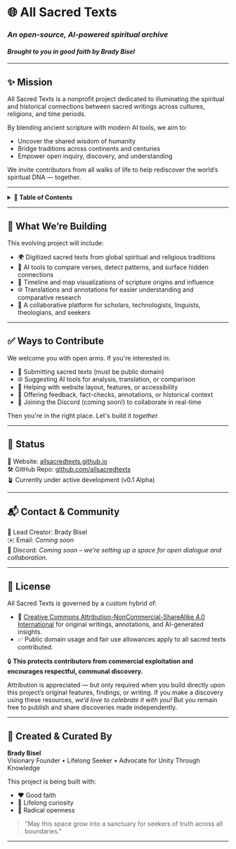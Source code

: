 # 🌐 All Sacred Texts
### *An open-source, AI-powered spiritual archive*
#### *Brought to you in good faith by Brady Bisel*

---

## ✨ Mission
All Sacred Texts is a nonprofit project dedicated to illuminating the spiritual and historical connections between sacred writings across cultures, religions, and time periods.

By blending ancient scripture with modern AI tools, we aim to:
- Uncover the shared wisdom of humanity
- Bridge traditions across continents and centuries
- Empower open inquiry, discovery, and understanding

We invite contributors from all walks of life to help rediscover the world’s spiritual DNA — together.

---

<details>
  <summary><strong>📑 Table of Contents</strong></summary>

- [Mission](#-mission)
- [What We’re Building](#-what-were-building)
- [How to Contribute](#-ways-to-contribute)
- [Contact & Community](#-contact--community)
- [Status](#-status)
- [Attribution & License](#-license)
- [Creator](#-created--curated-by)

</details>

---

## 🧠 What We’re Building
This evolving project will include:

- 🌍 Digitized sacred texts from global spiritual and religious traditions
- 🧠 AI tools to compare verses, detect patterns, and surface hidden connections
- 📜 Timeline and map visualizations of scripture origins and influence
- 🌐 Translations and annotations for easier understanding and comparative research
- 🤝 A collaborative platform for scholars, technologists, linguists, theologians, and seekers

---

## ✅ Ways to Contribute
We welcome you with open arms. If you're interested in:

- 📝 Submitting sacred texts (must be public domain)
- 🌐 Suggesting AI tools for analysis, translation, or comparison
- 🧪 Helping with website layout, features, or accessibility
- 📖 Offering feedback, fact-checks, annotations, or historical context
- 🧵 Joining the Discord (coming soon!) to collaborate in real-time

Then you're in the right place. Let's build it *together.*

---

## 📍 Status

🚧 Website: [allsacredtexts.github.io](https://allsacredtexts.github.io)  
🛠️ GitHub Repo: [github.com/allsacredtexts](https://github.com/allsacredtexts)  
🪴 Currently under active development (v0.1 Alpha)

---

## 📬 Contact & Community

👤 Lead Creator: Brady Bisel  
✉️ Email: *Coming soon*  
💬 Discord: *Coming soon – we’re setting up a space for open dialogue and collaboration.*

---

## 🧾 License
All Sacred Texts is governed by a custom hybrid of:

- 📘 [Creative Commons Attribution-NonCommercial-ShareAlike 4.0 International](https://creativecommons.org/licenses/by-nc-sa/4.0/) for original writings, annotations, and AI-generated insights.
- ✅ Public domain usage and fair use allowances apply to all sacred texts contributed.

🔒 **This protects contributors from commercial exploitation and encourages respectful, communal discovery.** 

Attribution is appreciated — but only required when you build directly upon this project’s original features, findings, or writing. If you make a discovery using these resources, *we’d love to celebrate it with you!* But you remain free to publish and share discoveries made independently.

---

## 👤 Created & Curated By
**Brady Bisel**  
Visionary Founder • Lifelong Seeker • Advocate for Unity Through Knowledge

This project is being built with:
- ❤️ Good faith
- 🧠 Lifelong curiosity
- 🤲 Radical openness

> "May this space grow into a sanctuary for seekers of truth across all boundaries."

---

